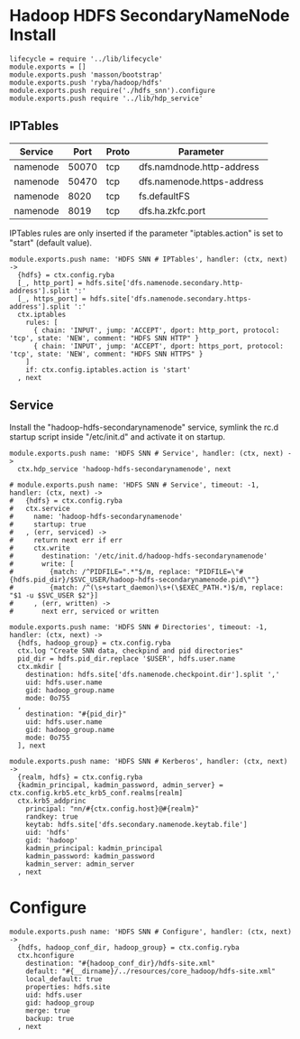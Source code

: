 
# Hadoop HDFS SecondaryNameNode Install

    lifecycle = require '../lib/lifecycle'
    module.exports = []
    module.exports.push 'masson/bootstrap'
    module.exports.push 'ryba/hadoop/hdfs'
    module.exports.push require('./hdfs_snn').configure
    module.exports.push require '../lib/hdp_service'

## IPTables

| Service    | Port | Proto  | Parameter                  |
|------------|------|--------|----------------------------|
| namenode  | 50070 | tcp    | dfs.namdnode.http-address  |
| namenode  | 50470 | tcp    | dfs.namenode.https-address |
| namenode  | 8020  | tcp    | fs.defaultFS               |
| namenode  | 8019  | tcp    | dfs.ha.zkfc.port           |

IPTables rules are only inserted if the parameter "iptables.action" is set to 
"start" (default value).

    module.exports.push name: 'HDFS SNN # IPTables', handler: (ctx, next) ->
      {hdfs} = ctx.config.ryba
      [_, http_port] = hdfs.site['dfs.namenode.secondary.http-address'].split ':'
      [_, https_port] = hdfs.site['dfs.namenode.secondary.https-address'].split ':'
      ctx.iptables
        rules: [
          { chain: 'INPUT', jump: 'ACCEPT', dport: http_port, protocol: 'tcp', state: 'NEW', comment: "HDFS SNN HTTP" }
          { chain: 'INPUT', jump: 'ACCEPT', dport: https_port, protocol: 'tcp', state: 'NEW', comment: "HDFS SNN HTTPS" }
        ]
        if: ctx.config.iptables.action is 'start'
      , next

## Service

Install the "hadoop-hdfs-secondarynamenode" service, symlink the rc.d startup
script inside "/etc/init.d" and activate it on startup.

    module.exports.push name: 'HDFS SNN # Service', handler: (ctx, next) ->
      ctx.hdp_service 'hadoop-hdfs-secondarynamenode', next

    # module.exports.push name: 'HDFS SNN # Service', timeout: -1, handler: (ctx, next) ->
    #   {hdfs} = ctx.config.ryba
    #   ctx.service
    #     name: 'hadoop-hdfs-secondarynamenode'
    #     startup: true
    #   , (err, serviced) ->
    #     return next err if err
    #     ctx.write
    #       destination: '/etc/init.d/hadoop-hdfs-secondarynamenode'
    #       write: [
    #         {match: /^PIDFILE=".*"$/m, replace: "PIDFILE=\"#{hdfs.pid_dir}/$SVC_USER/hadoop-hdfs-secondarynamenode.pid\""}
    #         {match: /^(\s+start_daemon)\s+(\$EXEC_PATH.*)$/m, replace: "$1 -u $SVC_USER $2"}]
    #     , (err, written) ->
    #       next err, serviced or written

    module.exports.push name: 'HDFS SNN # Directories', timeout: -1, handler: (ctx, next) ->
      {hdfs, hadoop_group} = ctx.config.ryba
      ctx.log "Create SNN data, checkpind and pid directories"
      pid_dir = hdfs.pid_dir.replace '$USER', hdfs.user.name
      ctx.mkdir [
        destination: hdfs.site['dfs.namenode.checkpoint.dir'].split ','
        uid: hdfs.user.name
        gid: hadoop_group.name
        mode: 0o755
      ,
        destination: "#{pid_dir}"
        uid: hdfs.user.name
        gid: hadoop_group.name
        mode: 0o755
      ], next

    module.exports.push name: 'HDFS SNN # Kerberos', handler: (ctx, next) ->
      {realm, hdfs} = ctx.config.ryba
      {kadmin_principal, kadmin_password, admin_server} = ctx.config.krb5.etc_krb5_conf.realms[realm]
      ctx.krb5_addprinc 
        principal: "nn/#{ctx.config.host}@#{realm}"
        randkey: true
        keytab: hdfs.site['dfs.secondary.namenode.keytab.file']
        uid: 'hdfs'
        gid: 'hadoop'
        kadmin_principal: kadmin_principal
        kadmin_password: kadmin_password
        kadmin_server: admin_server
      , next

# Configure

    module.exports.push name: 'HDFS SNN # Configure', handler: (ctx, next) ->
      {hdfs, hadoop_conf_dir, hadoop_group} = ctx.config.ryba
      ctx.hconfigure
        destination: "#{hadoop_conf_dir}/hdfs-site.xml"
        default: "#{__dirname}/../resources/core_hadoop/hdfs-site.xml"
        local_default: true
        properties: hdfs.site
        uid: hdfs.user
        gid: hadoop_group
        merge: true
        backup: true
      , next





